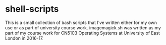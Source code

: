 # shell-scripts
This is a small collection of bash scripts that I've written either for my own use or as part of university course work.
imagemagick.sh was written as my part of my course work for CN5103 Operating Systems at University of East London in 2016-17.
